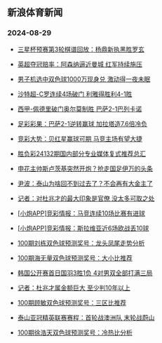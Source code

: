 ## 新浪体育新闻 
### 2024-08-29

+ [三星杯预赛第3轮棋谱回放：杨鼎新执黑胜罗玄](https://sports.sina.com.cn/go/2024-08-28/doc-incmczxs2035873.shtml)

+ [英超夺冠赔率：阿森纳逼近曼城 红军持续施压](https://sports.sina.com.cn/l/2024-08-28/doc-incmczxw0520400.shtml)

+ [男子机选中双色球1000万现身兑 激动得一夜未眠](https://sports.sina.com.cn/l/2024-08-28/doc-incmczxs2008269.shtml)

+ [沙特超-C罗连续4场破门 利雅得胜利4-1胜](https://sports.sina.com.cn/global/others/2024-08-28/doc-incmczxs2031399.shtml)

+ [西甲-佩德里破门奥尔莫制胜 巴萨2-1巴列卡诺](https://sports.sina.com.cn/g/laliga/2024-08-28/doc-incmczxu3774944.shtml)

+ [足彩彩果：巴萨2-1逆转赢球 加拉塔造7.6倍冷负](https://sports.sina.com.cn/l/2024-08-28/doc-incmczxw0533887.shtml)

+ [竞彩大势：贝红星赢球可期 马竞主场有望大捷](https://sports.sina.com.cn/l/2024-08-28/doc-incmczxw0535549.shtml)

+ [胜负彩24132期国内部分专业媒体复式推荐总汇](https://sports.sina.com.cn/l/2024-08-28/doc-incmehfs3703919.shtml)

+ [申花主帅斯卢茨基突然开炮？抢走国足伊万的头条](https://sports.sina.com.cn/china/2024-08-28/doc-incmehfn5210686.shtml)

+ [尹波：泰山为啥回不到过去了？不会再有大金主了](https://sports.sina.com.cn/china/2024-08-28/doc-incmczxs2024626.shtml)

+ [记者：对杜兆才的最大印象是官僚 没太多可取之处](https://sports.sina.com.cn/china/j/2024-08-28/doc-incmfcmk0279662.shtml)

+ [[小炮APP]竞彩情报：马竞连续10场比赛有进球](https://sports.sina.com.cn/l/2024-08-28/doc-incmczxw0588931.shtml)

+ [[小炮APP]竞彩情报：斯拉维亚近6场欧战丢10球](https://sports.sina.com.cn/l/2024-08-28/doc-incmczxw0583184.shtml)

+ [100期刘栋双色球预测奖号：龙头凤尾走势分析](https://sports.sina.com.cn/l/2024-08-28/doc-incmesvk1811406.shtml)

+ [100期海无量双色球预测奖号：大小比推荐](https://sports.sina.com.cn/l/2024-08-28/doc-incmesvh5044331.shtml)

+ [韩国公开赛首日国羽3胜1负 4对男双全部打满三局](https://sports.sina.com.cn/others/badmin/2024-08-28/doc-incmayne2486007.shtml)

+ [记者：杜兆才属金额巨大 至少判10年以上](https://sports.sina.com.cn/china/j/2024-08-28/doc-incmfcme1703098.shtml)

+ [100期顾敏双色球预测奖号：三区比推荐](https://sports.sina.com.cn/l/2024-08-28/doc-incmesvq0361578.shtml)

+ [泰山亚冠精英联赛赛程：首轮战澳洲队 末轮战蔚山](https://sports.sina.com.cn/china/afccl/2024-08-28/doc-incmfcmh3512410.shtml)

+ [100期徐浩天双色球预测奖号：冷热比分析](https://sports.sina.com.cn/l/2024-08-28/doc-incmesvq0359171.shtml)

